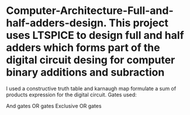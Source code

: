 # Computer-Architecture-Full-and-half-adders-design. This project uses LTSPICE to design full and half adders which forms part of the digital circuit desing for computer binary additions and subraction

I used a constructive truth table and karnaugh map formulate a sum of products expression for the digital circuit.
Gates used:

And gates
OR gates 
Exclusive OR gates
